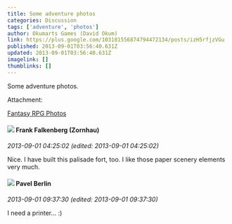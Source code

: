 ```yaml
---
title: Some adventure photos
categories: Discussion
tags: ['adventure', 'photos']
author: Okumarts Games (David Okum)
link: https://plus.google.com/103181556874794472134/posts/izH5rfjzVGu
published: 2013-09-01T03:56:40.631Z
updated: 2013-09-01T03:56:40.631Z
imagelink: []
thumblinks: []
---
```


Some adventure photos. 


Attachment:

<a href='/photos/103181556874794472134/albums/5912530285609893601?sqi=100084733231320276299&sqsi=495ab0e7-7352-40c7-9718-677d19c9273e'>Fantasy RPG Photos</a>


<div id='comment z12djhjysxzyvr0zv04cib2p0pr3xdajj4w'>
  <h4><img src='{{site.baseurl}}//images/avatars/115091275373780411956_photo.jpg'> Frank Falkenberg (Zornhau)</h4>
      <p><cite>2013-09-01 04:25:02 (edited: 2013-09-01 04:25:02)</cite></p>
        <p>Nice. I have built this palisade fort, too. I like those paper scenery elements very much.</p>
</div>
        

<div id='comment z12djhjysxzyvr0zv04cib2p0pr3xdajj4w'>
  <h4><img src='{{site.baseurl}}//images/avatars/104648053315873400268_photo.jpg'> Pavel Berlin</h4>
      <p><cite>2013-09-01 09:37:30 (edited: 2013-09-01 09:37:30)</cite></p>
        <p>I need a printer... :)</p>
</div>
        